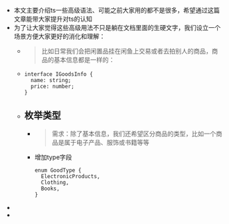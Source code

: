 - 本文主要介绍ts一些高级语法、可能之前大家用的都不是很多，希望通过这篇文章能带大家提升对ts的认知
- 为了让大家觉得这些高级用法不只是躺在文档里面的生硬文字，我们设立一个场景方便大家更好的消化和理解：
	- > 比如日常我们会把闲置品挂在闲鱼上交易或者去拍别人的商品，商品的基本信息都是一样的：
	- ```
	  interface IGoodsInfo {
	  	name: string;
	  	price: number;
	  }
	  ```
	- ## 枚举类型
		- > 需求：除了基本信息，我们还希望区分商品的类型，比如一个商品是属于电子产品、服饰或书籍等等
		- 增加type字段
		  ```
		  enum GoodType {
		  	ElectronicProducts,
		  	Clothing,
		  	Books,
		  }
		  
		  ```
-
-